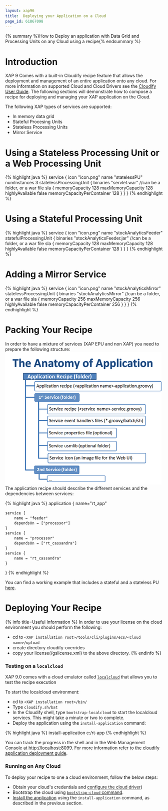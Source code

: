 ```yaml
---
layout: xap96
title:  Deploying your Application on a Cloud
page_id: 61867098
---
```


{% summary %}How to Deploy an application with Data Grid and Processing Units on any Cloud using a recipe{% endsummary %}

# Introduction

XAP 9 Comes with a built-in Cloudify recipe feature that allows the deployment and management of an entire application onto any cloud. For more information on supported Cloud and Cloud Drivers see the [Cloudify User Guide](http://www.cloudifysource.org/guide/). The following sections will demonstrate how to compose a recipe for deploying and managing your XAP application on the Cloud.

The following XAP types of services are supported:

- In memory data grid
- Stateful Procesing Units
- Stateless Processing Units
- Mirror Service

# Using a Stateless Processing Unit or a Web Processing Unit

{% highlight java %}
service {
  icon "icon.png"
  name "statelessPU"
  numInstances 3
  statelessProcessingUnit {
    binaries "servlet.war" //can be a folder, or a war file
    sla {
      memoryCapacity 128
      maxMemoryCapacity 128
      highlyAvailable false
      memoryCapacityPerContainer 128
    }
  }
}
{% endhighlight %}

# Using a Stateful Processing Unit

{% highlight java %}
service {
  icon "icon.png"
  name "stockAnalyticsFeeder"
  statefulProcessingUnit {
    binaries "stockAnalyticsFeeder.jar" //can be a folder, or a war file
    sla {
      memoryCapacity 128
      maxMemoryCapacity 128
      highlyAvailable false
      memoryCapacityPerContainer 128
    }
  }
}
{% endhighlight %}

# Adding a Mirror Service

{% highlight java %}
service {
  icon "icon.png"
  name "stockAnalyticsMirror"
  statelessProcessingUnit {
    binaries "stockAnalyticsMirror" //can be a folder, or a war file
    sla {
      memoryCapacity 256
      maxMemoryCapacity 256
      highlyAvailable false
      memoryCapacityPerContainer 256
    }
  }
}
{% endhighlight %}

# Packing Your Recipe

In order to have a mixture of services (XAP EPU and non XAP) you need to prepare the following structure:
![recipe_folder.png](/attachment_files/recipe_folder.png)
The application recipe should describe the different services and the dependencies between services:

{% highlight java %}
application {
	name="rt_app"

	service {
		name = "feeder"
		dependsOn = ["processor"]
	}
	service {
		name = "processor"
		dependsOn = ["rt_cassandra"]
	}
	service {
		name = "rt_cassandra"
	}
}
{% endhighlight %}

You can find a working example that includes a stateful and a stateless PU [here](https://github.com/Gigaspaces/rt-analytics/tree/master/rt_app).

# Deploying Your Recipe

{% info title=Useful Information %}
In order to use your license on the cloud environment you should perform the following:

- cd to `<XAP installation root>/tools/cli/plugins/ecs/<cloud name>/upload`
- create directory cloudify-overrides
- copy your license(<XAP installation root>/gslicense.xml) to the above directory.
{% endinfo %}

### Testing on a `localcloud`

XAP 9.0 comes with a cloud emulator called [`localcloud`](http://www.cloudifysource.org/guide/bootstrapping/bootstrapping_localcloud) that allows you to test the recipe execution

To start the localcloud environment:

- cd to `<XAP installation root>/bin/`
- Type `cloudify.sh/bat`
- In the Cloudify shell, type `bootstrap-localcloud` to start the localcloud services. This might take a minute or two to complete.
- Deploy the application using the `install-application` command:

{% highlight java %}
install-application c:/rt-app
{% endhighlight %}

You can track the progress in the shell and in the Web Management Console at [http://localhost:8099](http://localhost:8099).
For more information refer to [the cloudify application deployment guide](http://www.cloudifysource.org/guide/deploying/deploying_apps).

### Running on Any Cloud

To deploy your recipe to one a cloud environment, follow the below steps:

- Obtain your cloud's credentials and [configure the cloud driver](http://www.cloudifysource.org/guide/setup/post_installation_configuration))
- Bootstrap the cloud using [`bootstrap-cloud` command](http://www.cloudifysource.org/guide/bootstrapping/bootstrapping_process).
- [Install the application](http://www.cloudifysource.org/guide/deploying/deploying_apps) using the `install-application` command, as described in the previous section.
